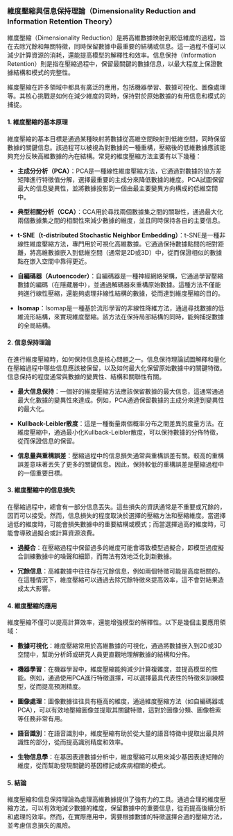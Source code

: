 ### 維度壓縮與信息保持理論（Dimensionality Reduction and Information Retention Theory）

維度壓縮（Dimensionality Reduction）是將高維數據映射到較低維度的過程，旨在去除冗餘和無關特徵，同時保留數據中最重要的結構或信息。這一過程不僅可以減少計算資源的消耗，還能提高模型的解釋性和效率。信息保持（Information Retention）則是指在壓縮過程中，保留最關鍵的數據信息，以最大程度上保證數據結構和模式的完整性。

維度壓縮在許多領域中都具有廣泛的應用，包括機器學習、數據可視化、圖像處理等。其核心挑戰是如何在減少維度的同時，保持對於原始數據的有用信息和模式的捕捉。

#### 1. 維度壓縮的基本原理

維度壓縮的基本目標是通過某種映射將數據從高維空間映射到低維空間，同時保留數據的關鍵信息。該過程可以被視為對數據的一種重構，壓縮後的低維數據應該能夠充分反映高維數據的內在結構。常見的維度壓縮方法主要有以下幾種：

- **主成分分析（PCA）**：PCA是一種線性維度壓縮方法，它通過對數據的協方差矩陣進行特徵值分解，選擇最重要的主成分來降低數據的維度。PCA試圖保留最大的信息變異性，並將數據投影到一個由最主要變異方向構成的低維空間中。

- **典型相關分析（CCA）**：CCA用於尋找兩個數據集之間的關聯性，通過最大化兩個數據集之間的相關性來減少數據的維度，並且同時保持各自的主要信息。

- **t-SNE（t-distributed Stochastic Neighbor Embedding）**：t-SNE是一種非線性維度壓縮方法，專門用於可視化高維數據。它通過保持數據點間的相對距離，將高維數據嵌入到低維空間（通常是2D或3D）中，從而保證相似的數據點在嵌入空間中靠得更近。

- **自編碼器（Autoencoder）**：自編碼器是一種神經網絡架構，它通過學習壓縮數據的編碼（在隱藏層中），並通過解碼器來重構原始數據。這種方法不僅能夠進行線性壓縮，還能夠處理非線性結構的數據，從而達到維度壓縮的目的。

- **Isomap**：Isomap是一種基於流形學習的非線性降維方法，通過尋找數據的低維流形結構，來實現維度壓縮。該方法在保持局部結構的同時，能夠捕捉數據的全局結構。

#### 2. 信息保持理論

在進行維度壓縮時，如何保持信息是核心問題之一。信息保持理論試圖解釋和量化在壓縮過程中哪些信息應該被保留，以及如何最大化保留原始數據中的關鍵特徵。信息保持的程度通常與數據的變異性、結構和關聯性有關。

- **最大信息保持**：一個好的維度壓縮方法應該保留數據的最大信息，這通常通過最大化數據的變異性來達成。例如，PCA通過保留數據的主成分來達到變異性的最大化。

- **Kullback-Leibler散度**：這是一種衡量兩個概率分布之間差異的度量方法。在維度壓縮中，通過最小化Kullback-Leibler散度，可以保持數據的分佈特徵，從而保證信息的保留。

- **信息量與重構誤差**：壓縮過程中的信息損失通常與重構誤差有關。較高的重構誤差意味著丟失了更多的關鍵信息。因此，保持較低的重構誤差是壓縮過程中的一個重要目標。

#### 3. 維度壓縮中的信息損失

在壓縮過程中，總會有一部分信息丟失。這些損失的資訊通常是不重要或冗餘的，因而可以接受。然而，信息損失的程度取決於選擇的壓縮方法和壓縮維度。當選擇過低的維度時，可能會損失數據中的重要結構或模式；而當選擇過高的維度時，可能會導致過擬合或計算資源浪費。

- **過擬合**：在壓縮過程中保留過多的維度可能會導致模型過擬合，即模型過度擬合訓練數據中的噪聲和細節，而無法有效地泛化到新數據。

- **冗餘信息**：高維數據中往往存在冗餘信息，例如兩個特徵可能是高度相關的。在這種情況下，維度壓縮可以通過去除冗餘特徵來提高效率，這不會對結果造成太大影響。

#### 4. 維度壓縮的應用

維度壓縮不僅可以提高計算效率，還能增強模型的解釋性。以下是幾個主要應用領域：

- **數據可視化**：維度壓縮常用於高維數據的可視化，通過將數據嵌入到2D或3D空間中，幫助分析師或研究人員更直觀地理解數據的結構和分佈。

- **機器學習**：在機器學習中，維度壓縮能夠減少計算複雜度，並提高模型的性能。例如，通過使用PCA進行特徵選擇，可以選擇最具代表性的特徵來訓練模型，從而提高預測精度。

- **圖像處理**：圖像數據往往具有極高的維度，通過維度壓縮方法（如自編碼器或PCA），可以有效地壓縮圖像並提取其關鍵特徵，這對於圖像分類、圖像檢索等任務非常有用。

- **語音識別**：在語音識別中，維度壓縮有助於從大量的語音特徵中提取出最具辨識性的部分，從而提高識別精度和效率。

- **生物信息學**：在基因表達數據分析中，維度壓縮可以用來減少基因表達矩陣的維度，從而幫助發現關鍵的基因標記或疾病相關的模式。

#### 5. 結論

維度壓縮和信息保持理論為處理高維數據提供了強有力的工具。通過合理的維度壓縮方法，可以有效地減少數據的維度，保留數據中的重要信息，從而提高後續分析和處理的效率。然而，在實際應用中，需要根據數據的特徵選擇合適的壓縮方法，並考慮信息損失的風險。